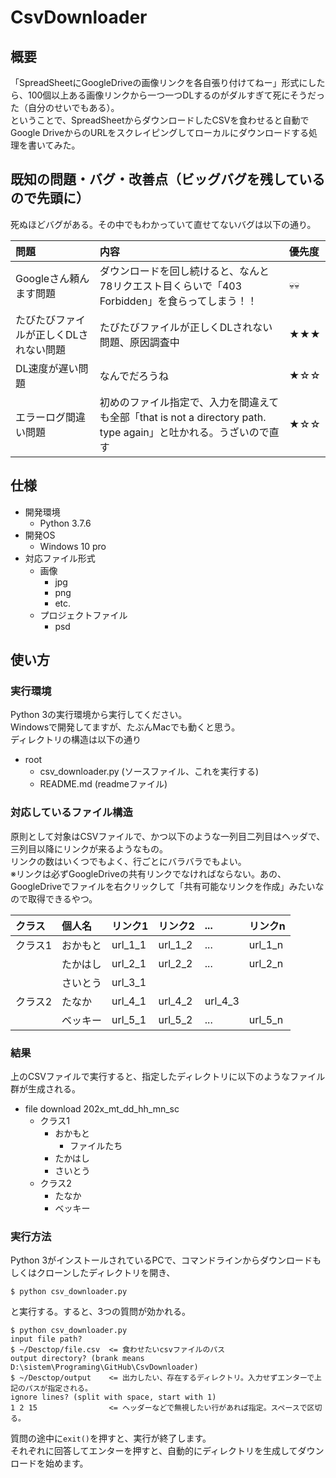# CsvDownloader

## 概要
「SpreadSheetにGoogleDriveの画像リンクを各自張り付けてねー」形式にしたら、100個以上ある画像リンクから一つ一つDLするのがダルすぎて死にそうだった（自分のせいでもある）。<br>
ということで、SpreadSheetからダウンロードしたCSVを食わせると自動でGoogle DriveからのURLをスクレイピングしてローカルにダウンロードする処理を書いてみた。

## 既知の問題・バグ・改善点（ビッグバグを残しているので先頭に）
死ぬほどバグがある。その中でもわかっていて直せてないバグは以下の通り。

| 問題 | 内容 | 優先度 |
| :-- | :-- | :-- |
| Googleさん頼んます問題 | ダウンロードを回し続けると、なんと78リクエスト目くらいで「403 Forbidden」を食らってしまう！！ | 💀💀 |
| たびたびファイルが正しくDLされない問題 | たびたびファイルが正しくDLされない問題、原因調査中 | ★★★ |
| DL速度が遅い問題 | なんでだろうね | ★☆☆ |
| エラーログ間違い問題 | 初めのファイル指定で、入力を間違えても全部「that is not a directory path. type again」と吐かれる。うざいので直す | ★☆☆ |

## 仕様
- 開発環境
  - Python 3.7.6
- 開発OS
  - Windows 10 pro
- 対応ファイル形式
  - 画像
    - jpg
    - png
    - etc.
  - プロジェクトファイル
    - psd

## 使い方
### 実行環境
Python 3の実行環境から実行してください。<br>
Windowsで開発してますが、たぶんMacでも動くと思う。<br>
ディレクトリの構造は以下の通り
- root
  - csv_downloader.py (ソースファイル、これを実行する)
  - README.md (readmeファイル)

### 対応しているファイル構造
原則として対象はCSVファイルで、かつ以下のような一列目二列目はヘッダで、三列目以降にリンクが来るようなもの。<br>
リンクの数はいくつでもよく、行ごとにバラバラでもよい。<br>
※リンクは必ずGoogleDriveの共有リンクでなければならない。あの、GoogleDriveでファイルを右クリックして「共有可能なリンクを作成」みたいなので取得できるやつ。

| クラス | 個人名 | リンク1 | リンク2 | ... | リンクn |
| :-- | :-- | :-- | :-- | :-- | :-- |
| クラス1 | おかもと | url_1_1 | url_1_2 | ... | url_1_n |
| | たかはし | url_2_1 | url_2_2 | ... | url_2_n |
| | さいとう | url_3_1 | | | |
| クラス2 | たなか | url_4_1 | url_4_2 | url_4_3 | |
| | ベッキー | url_5_1 | url_5_2 | ... | url_5_n |

### 結果
上のCSVファイルで実行すると、指定したディレクトリに以下のようなファイル群が生成される。
- file download 202x_mt_dd_hh_mn_sc
  - クラス1
    - おかもと
      - ファイルたち
    - たかはし
    - さいとう
  - クラス2
    - たなか
    - ベッキー

### 実行方法
Python 3がインストールされているPCで、コマンドラインからダウンロードもしくはクローンしたディレクトリを開き、
``` 
$ python csv_downloader.py
 ```
と実行する。すると、3つの質問が効かれる。
```
$ python csv_downloader.py
input file path?
$ ~/Desctop/file.csv  <= 食わせたいcsvファイルのパス
output directory? (brank means D:\sistem\Programing\GitHub\CsvDownloader)
$ ~/Desctop/output    <= 出力したい、存在するディレクトリ。入力せずエンターで上記のパスが指定される。
ignore lines? (split with space, start with 1)
1 2 15                <= ヘッダーなどで無視したい行があれば指定。スペースで区切る。
```

質問の途中に```exit()```を押すと、実行が終了します。<br>
それぞれに回答してエンターを押すと、自動的にディレクトリを生成してダウンロードを始めます。

